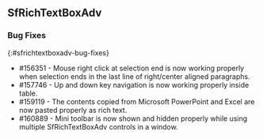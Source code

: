 ## SfRichTextBoxAdv

### Bug Fixes
{:#sfrichtextboxadv-bug-fixes}
* \#156351 - Mouse right click at selection end is now working properly when selection ends in the last line of right/center aligned paragraphs.
* \#157746 - Up and down key navigation is now working properly inside table.
* \#159119 - The contents copied from Microsoft PowerPoint and Excel are now pasted properly as rich text.
* \#160889 - Mini toolbar is now shown and hidden properly while using multiple SfRichTextBoxAdv controls in a window.